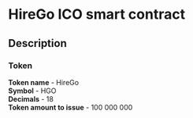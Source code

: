 # HireGo ICO smart contract

## Description
### Token
**Token name** - HireGo  
**Symbol** - HGO  
**Decimals** - 18  
**Token amount to issue** - 100 000 000 

